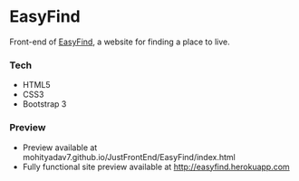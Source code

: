 # EasyFind
Front-end of [EasyFind](http://easyfind.herokuapp.com/), a website for finding a place to live.

### Tech
* HTML5
* CSS3
* Bootstrap 3 

### Preview
* Preview available at mohityadav7.github.io/JustFrontEnd/EasyFind/index.html
* Fully functional site preview available at http://easyfind.herokuapp.com